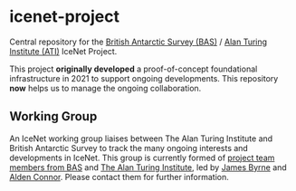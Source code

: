 # icenet-project

Central repository for the [British Antarctic Survey (BAS)](https://www.bas.ac.uk) / [Alan Turing Institute (ATI)](https://turing.ac.uk) IceNet Project.

This project __originally developed__ a proof-of-concept foundational infrastructure in 2021 to support ongoing developments. This repository __now__ helps us to manage the ongoing collaboration.

## Working Group

An IceNet working group liaises between The Alan Turing Institute and British Antarctic Survey to track the many ongoing interests and developments in IceNet. This group is currently formed of [project team members from BAS](https://www.bas.ac.uk/project/icenet/#people) and [The Alan Turing Institute](https://www.turing.ac.uk/research/research-projects/understanding-arctic-sea-ice-loss), led by [James Byrne](https://www.bas.ac.uk/profile/jambyr/) and [Alden Connor](https://www.turing.ac.uk/people/business-team/alden-conner). Please contact them for further information.
